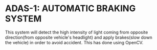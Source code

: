 # ADAS-1: AUTOMATIC BRAKING SYSTEM
This system will detect the high intensity of light coming from opposite direction(from opposite vehicle's headlight) and apply brakes(slow down the vehicle) in order to avoid accident. This has done using OpenCV.
